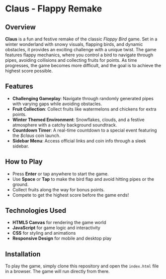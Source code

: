 # Claus - Flappy Remake

## Overview
**Claus** is a fun and festive remake of the classic *Flappy Bird* game. Set in a winter wonderland with snowy visuals, flapping birds, and dynamic obstacles, it provides an exciting challenge with a unique twist. The game features flappy mechanics, where you control a bird to navigate through pipes, avoiding collisions and collecting fruits for points. As time progresses, the game becomes more difficult, and the goal is to achieve the highest score possible.

## Features
- **Challenging Gameplay**: Navigate through randomly generated pipes with varying gaps while avoiding obstacles.
- **Fruit Collection**: Collect fruits like watermelons and chickens for extra points.
- **Winter Themed Environment**: Snowflakes, clouds, and a festive atmosphere with a catchy background soundtrack.
- **Countdown Timer**: A real-time countdown to a special event featuring the *$claus* coin launch.
- **Sidebar Menu**: Access official links and coin info through a sleek sidebar.

## How to Play
- Press **Enter** or tap anywhere to start the game.
- Use **Space** or **Tap** to make the bird flap and avoid hitting pipes or the ground.
- Collect fruits along the way for bonus points.
- Compete to get the highest score before the game ends!

## Technologies Used
- **HTML5 Canvas** for rendering the game world
- **JavaScript** for game logic and interactivity
- **CSS** for styling and animations
- **Responsive Design** for mobile and desktop play

## Installation
To play the game, simply clone this repository and open the `index.html` file in a browser. The game will run directly from there.
